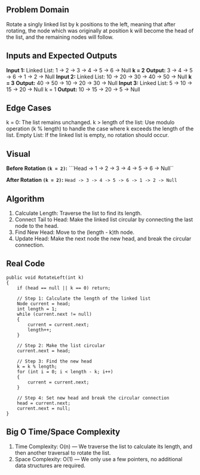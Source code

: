 ## Problem Domain
Rotate a singly linked list by k positions to the left, meaning that after rotating, the node which was originally at position k will become the head of the list, and the remaining nodes will follow.

## Inputs and Expected Outputs
**Input 1:**
Linked List: 1 -> 2 -> 3 -> 4 -> 5 -> 6 -> Null
**k = 2**
**Output:** 3 -> 4 -> 5 -> 6 -> 1 -> 2 -> Null
**Input 2:**
Linked List: 10 -> 20 -> 30 -> 40 -> 50 -> Null
**k = 3**
**Output:** 40 -> 50 -> 10 -> 20 -> 30 -> Null
**Input 3:**
Linked List: 5 -> 10 -> 15 -> 20 -> Null
k = 1
**Output:** 10 -> 15 -> 20 -> 5 -> Null

## Edge Cases
k = 0: The list remains unchanged.
k > length of the list: Use modulo operation (k % length) to handle the case where k exceeds the length of the list.
Empty List: If the linked list is empty, no rotation should occur.

## Visual
**Before Rotation ```(k = 2)```:**
```Head -> 1 -> 2 -> 3 -> 4 -> 5 -> 6 -> Null``

**After Rotation ```(k = 2)```:**
```Head -> 3 -> 4 -> 5 -> 6 -> 1 -> 2 -> Null```

## Algorithm
1. Calculate Length: Traverse the list to find its length.
2. Connect Tail to Head: Make the linked list circular by connecting the last node to the head.
3. Find New Head: Move to the (length - k)th node.
4. Update Head: Make the next node the new head, and break the circular connection.

## Real Code
```
public void RotateLeft(int k)
{
    if (head == null || k == 0) return;

    // Step 1: Calculate the length of the linked list
    Node current = head;
    int length = 1;
    while (current.next != null)
    {
        current = current.next;
        length++;
    }

    // Step 2: Make the list circular
    current.next = head;

    // Step 3: Find the new head
    k = k % length;
    for (int i = 0; i < length - k; i++)
    {
        current = current.next;
    }

    // Step 4: Set new head and break the circular connection
    head = current.next;
    current.next = null;
}
```

## Big O Time/Space Complexity
1. Time Complexity: O(n) — We traverse the list to calculate its length, and then another traversal to rotate the list.
2. Space Complexity: O(1) — We only use a few pointers, no additional data structures are required.
